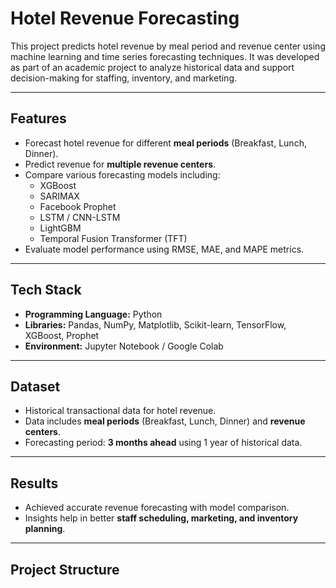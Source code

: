 # Hotel Revenue Forecasting

This project predicts hotel revenue by meal period and revenue center using machine learning and time series forecasting techniques. It was developed as part of an academic project to analyze historical data and support decision-making for staffing, inventory, and marketing.

---

## Features

- Forecast hotel revenue for different **meal periods** (Breakfast, Lunch, Dinner).
- Predict revenue for **multiple revenue centers**.
- Compare various forecasting models including:
  - XGBoost
  - SARIMAX
  - Facebook Prophet
  - LSTM / CNN-LSTM
  - LightGBM
  - Temporal Fusion Transformer (TFT)
- Evaluate model performance using RMSE, MAE, and MAPE metrics.

---

## Tech Stack

- **Programming Language:** Python  
- **Libraries:** Pandas, NumPy, Matplotlib, Scikit-learn, TensorFlow, XGBoost, Prophet  
- **Environment:** Jupyter Notebook / Google Colab  

---

## Dataset

- Historical transactional data for hotel revenue.  
- Data includes **meal periods** (Breakfast, Lunch, Dinner) and **revenue centers**.  
- Forecasting period: **3 months ahead** using 1 year of historical data.

---

## Results

- Achieved accurate revenue forecasting with model comparison.  
- Insights help in better **staff scheduling, marketing, and inventory planning**.

---

## Project Structure


